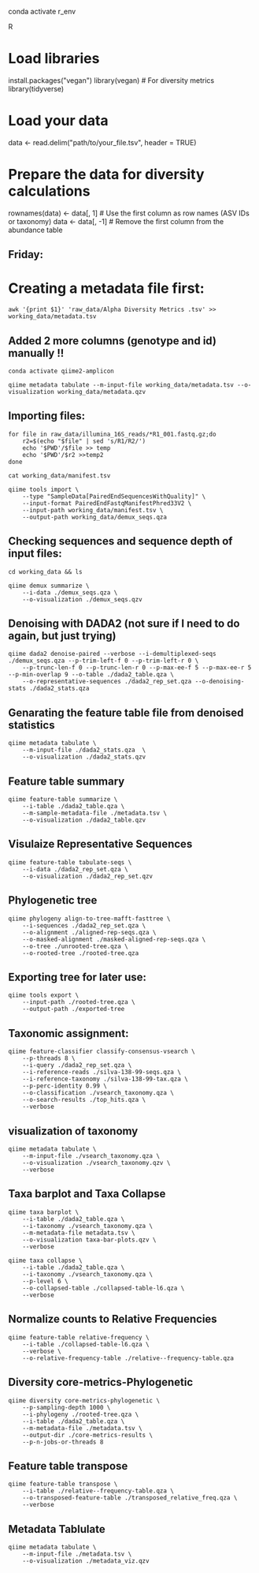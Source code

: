 conda activate r_env

R

# Load libraries
install.packages("vegan")
library(vegan)   # For diversity metrics
library(tidyverse)

# Load your data
data <- read.delim("path/to/your_file.tsv", header = TRUE)

# Prepare the data for diversity calculations
rownames(data) <- data[, 1] # Use the first column as row names (ASV IDs or taxonomy)
data <- data[, -1] # Remove the first column from the abundance table


## Friday:
# Creating a metadata file first:

    awk '{print $1}' 'raw_data/Alpha Diversity Metrics .tsv' >> working_data/metadata.tsv

## Added 2 more columns (genotype and id) manually !!
    conda activate qiime2-amplicon
    
    qiime metadata tabulate --m-input-file working_data/metadata.tsv --o-visualization working_data/metadata.qzv

## Importing files:
    for file in raw_data/illumina_16S_reads/*R1_001.fastq.gz;do
        r2=$(echo "$file" | sed 's/R1/R2/')
        echo '$PWD'/$file >> temp
        echo '$PWD'/$r2 >>temp2
    done
    
    cat working_data/manifest.tsv

    qiime tools import \
        --type "SampleData[PairedEndSequencesWithQuality]" \
        --input-format PairedEndFastqManifestPhred33V2 \
        --input-path working_data/manifest.tsv \
        --output-path working_data/demux_seqs.qza

## Checking sequences and sequence depth of input files:
    
    cd working_data && ls

    qiime demux summarize \
        --i-data ./demux_seqs.qza \
        --o-visualization ./demux_seqs.qzv

## Denoising with DADA2 (not sure if I need to do again, but just trying)

    qiime dada2 denoise-paired --verbose --i-demultiplexed-seqs ./demux_seqs.qza --p-trim-left-f 0 --p-trim-left-r 0 \
        --p-trunc-len-f 0 --p-trunc-len-r 0 --p-max-ee-f 5 --p-max-ee-r 5 --p-min-overlap 9 --o-table ./dada2_table.qza \
        --o-representative-sequences ./dada2_rep_set.qza --o-denoising-stats ./dada2_stats.qza

## Genarating the feature table file from denoised statistics

    qiime metadata tabulate \
        --m-input-file ./dada2_stats.qza  \
        --o-visualization ./dada2_stats.qzv


## Feature table summary 

    qiime feature-table summarize \
        --i-table ./dada2_table.qza \
        --m-sample-metadata-file ./metadata.tsv \
        --o-visualization ./dada2_table.qzv

## Visulaize Representative Sequences

    qiime feature-table tabulate-seqs \
        --i-data ./dada2_rep_set.qza \
        --o-visualization ./dada2_rep_set.qzv

## Phylogenetic tree

    qiime phylogeny align-to-tree-mafft-fasttree \
        --i-sequences ./dada2_rep_set.qza \
        --o-alignment ./aligned-rep-seqs.qza \
        --o-masked-alignment ./masked-aligned-rep-seqs.qza \
        --o-tree ./unrooted-tree.qza \
        --o-rooted-tree ./rooted-tree.qza

## Exporting tree for later use:

    qiime tools export \
        --input-path ./rooted-tree.qza \
        --output-path ./exported-tree

## Taxonomic assignment:

    qiime feature-classifier classify-consensus-vsearch \
        --p-threads 8 \
        --i-query ./dada2_rep_set.qza \
        --i-reference-reads ./silva-138-99-seqs.qza \
        --i-reference-taxonomy ./silva-138-99-tax.qza \
        --p-perc-identity 0.99 \
        --o-classification ./vsearch_taxonomy.qza \
        --o-search-results ./top_hits.qza \
        --verbose

## visualization of taxonomy

    qiime metadata tabulate \
        --m-input-file ./vsearch_taxonomy.qza \
        --o-visualization ./vsearch_taxonomy.qzv \
        --verbose

## 

## Taxa barplot and Taxa Collapse

    qiime taxa barplot \
        --i-table ./dada2_table.qza \
        --i-taxonomy ./vsearch_taxonomy.qza \
        --m-metadata-file metadata.tsv \
        --o-visualization taxa-bar-plots.qzv \
        --verbose

    qiime taxa collapse \
        --i-table ./dada2_table.qza \
        --i-taxonomy ./vsearch_taxonomy.qza \
        --p-level 6 \
        --o-collapsed-table ./collapsed-table-l6.qza \
        --verbose

## Normalize counts to Relative Frequencies

    qiime feature-table relative-frequency \
        --i-table ./collapsed-table-l6.qza \
        --verbose \
        --o-relative-frequency-table ./relative--frequency-table.qza


## Diversity core-metrics-Phylogenetic

    qiime diversity core-metrics-phylogenetic \
        --p-sampling-depth 1000 \
        --i-phylogeny ./rooted-tree.qza \
        --i-table ./dada2_table.qza \
        --m-metadata-file ./metadata.tsv \
        --output-dir ./core-metrics-results \
        --p-n-jobs-or-threads 8 

## Feature table transpose

    qiime feature-table transpose \
        --i-table ./relative--frequency-table.qza \
        --o-transposed-feature-table ./transposed_relative_freq.qza \
        --verbose

## Metadata Tablulate

    qiime metadata tabulate \
        --m-input-file ./metadata.tsv \
        --o-visualization ./metadata_viz.qzv

